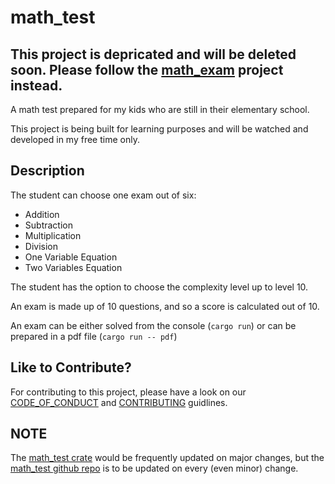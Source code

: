 # math_test

## This project is depricated and will be deleted soon. Please follow the [math_exam](https://github.com/mj-nehme/math_exam) project instead.

A math test prepared for my kids who are still in their elementary school.

This project is being built for learning purposes and will be watched and developed in my free time only.



## Description
The student can choose one exam out of six:
- Addition
- Subtraction
- Multiplication
- Division
- One Variable Equation
- Two Variables Equation

The student has the option to choose the complexity level up to level 10.

An exam is made up of 10 questions, and so a score is calculated out of 10.

An exam can be either solved from the console (`cargo run`) or can be prepared in a pdf file (`cargo run -- pdf`)

## Like to Contribute?
For contributing to this project, please have a look on our [CODE_OF_CONDUCT](https://github.com/mj-nehme/math_test/blob/master/CODE_OF_CONDUCT.md) and [CONTRIBUTING](https://github.com/mj-nehme/math_test/blob/master/CONTRIBUTING.md) guidlines.

## NOTE
The [math_test crate](https://crates.io/crates/math_test) would be frequently updated on major changes, but the [math_test github repo](https://github.com/mj-nehme/math_test) is to be updated on every (even minor) change.
